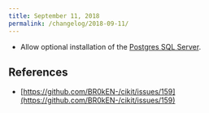 ```yaml
---
title: September 11, 2018
permalink: /changelog/2018-09-11/
---
```


- Allow optional installation of the [Postgres SQL Server](/documentation/project/psql/).

## References

- [https://github.com/BR0kEN-/cikit/issues/159](https://github.com/BR0kEN-/cikit/issues/159)
